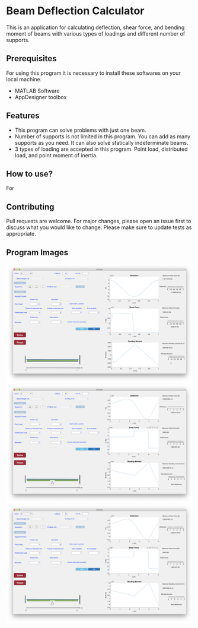
# Beam Deflection Calculator

This is an application for calculating deflection, shear force, and bending moment of beams with various types of loadings and different number of supports.

## Prerequisites
For using this program it is necessary to install these softwares on your local machine.
* MATLAB Software
* AppDesigner toolbox

## Features
* This program can solve problems with just one beam.
* Number of supports is not limited in this program. You can add as many supports as you need. It can also solve statically indeterminate beams.
* 3 types of loading are accepted in this program. Point load, distributed load, and point moment of inertia. 

## How to use?
For 
## Contributing
Pull requests are welcome. For major changes, please open an issue first to discuss what you would like to change.
Please make sure to update tests as appropriate.


## Program Images
![Example 1:A beam with a point load, with 2 supports ](https://github.com/amin-tabrizian/Beam-Deflection-Calculator/blob/master/Application%20Images/2.png)
![Example 2: A beam with a point load, with 3 supports](https://github.com/amin-tabrizian/Beam-Deflection-Calculator/blob/master/Application%20Images/1.png)
![Example 3: A beam with a point load, and a distriubted load with 4 supports](https://github.com/amin-tabrizian/Beam-Deflection-Calculator/blob/master/Application%20Images/1.png)
